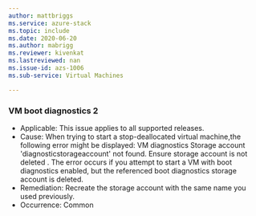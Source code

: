 ```yaml
---
author: mattbriggs
ms.service: azure-stack
ms.topic: include
ms.date: 2020-06-20
ms.author: mabrigg
ms.reviewer: kivenkat
ms.lastreviewed: nan
ms.issue-id: azs-1006
ms.sub-service: Virtual Machines

---
```

### VM boot diagnostics 2

- Applicable: This issue applies to all supported releases.
- Cause: When trying to start a stop-deallocated virtual machine,the following error might be displayed: VM diagnostics Storage account 'diagnosticstorageaccount' not found. Ensure storage account is not deleted . The error occurs if you attempt to start a VM with boot diagnostics enabled, but the referenced boot diagnostics storage account is deleted.
- Remediation: Recreate the storage account with the same name you used previously.
- Occurrence: Common